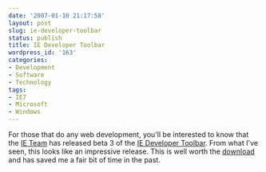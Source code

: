 ```yaml
---
date: '2007-01-10 21:17:58'
layout: post
slug: ie-developer-toolbar
status: publish
title: IE Developer Toolbar
wordpress_id: '163'
categories:
- Development
- Software
- Technology
tags:
- IE7
- Microsoft
- Windows
---
```


For those that do any web development, you'll be interested to know that the [IE Team](http://blogs.msdn.com/ie/) has released beta 3 of the [IE Developer Toolbar](http://blogs.msdn.com/ie/archive/2007/01/09/ie-developer-toolbar-beta-3-now-available.aspx). From what I've seen, this looks like an impressive release. This is well worth the [download](http://www.microsoft.com/downloads/details.aspx?FamilyID=e59c3964-672d-4511-bb3e-2d5e1db91038&displaylang=en) and has saved me a fair bit of time in the past.
